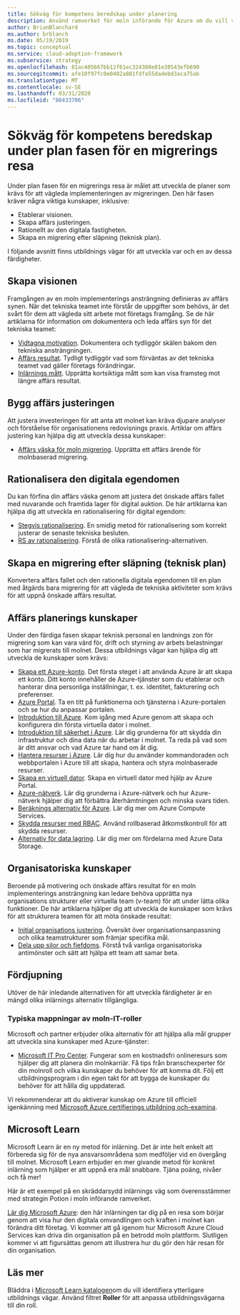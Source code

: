 ```yaml
---
title: Sökväg för kompetens beredskap under planering
description: Använd ramverket för moln införande för Azure om du vill veta mer om sökvägen för kompetens beredskap under planerings fasen av migreringen.
author: BrianBlanchard
ms.author: brblanch
ms.date: 05/19/2019
ms.topic: conceptual
ms.service: cloud-adoption-framework
ms.subservice: strategy
ms.openlocfilehash: 81ac405667bb12f61ec324388e81e38543efb690
ms.sourcegitcommit: afe10f97fc0e0402a881fdfa55dadebd3aca75ab
ms.translationtype: MT
ms.contentlocale: sv-SE
ms.lasthandoff: 03/31/2020
ms.locfileid: "80433706"
---
```

# <a name="skills-readiness-path-during-the-plan-phase-of-a-migration-journey"></a>Sökväg för kompetens beredskap under plan fasen för en migrerings resa

Under plan fasen för en migrerings resa är målet att utveckla de planer som krävs för att vägleda implementeringen av migreringen. Den här fasen kräver några viktiga kunskaper, inklusive:

- Etablerar visionen.
- Skapa affärs justeringen.
- Rationellt av den digitala fastigheten.
- Skapa en migrering efter släpning (teknisk plan).

I följande avsnitt finns utbildnings vägar för att utveckla var och en av dessa färdigheter.

## <a name="establish-the-vision"></a>Skapa visionen

Framgången av en moln implementerings ansträngning definieras av affärs synen. När det tekniska teamet inte förstår de uppgifter som behövs, är det svårt för dem att vägleda sitt arbete mot företags framgång. Se de här artiklarna för information om dokumentera och leda affärs syn för det tekniska teamet:

- [Vidtagna motivation](./motivations.md). Dokumentera och tydliggör skälen bakom den tekniska ansträngningen.
- [Affärs resultat](./business-outcomes/index.md). Tydligt tydliggör vad som förväntas av det tekniska teamet vad gäller företags förändringar.
- [Inlärnings mått](./learning-metrics.md). Upprätta kortsiktiga mått som kan visa framsteg mot längre affärs resultat.

## <a name="build-the-business-justification"></a>Bygg affärs justeringen

Att justera investeringen för att anta att molnet kan kräva djupare analyser och förståelse för organisationens redovisnings praxis. Artiklar om affärs justering kan hjälpa dig att utveckla dessa kunskaper:

- [Affärs väska för moln migrering](./cloud-migration-business-case.md). Upprätta ett affärs ärende för molnbaserad migrering.

## <a name="rationalize-the-digital-estate"></a>Rationalisera den digitala egendomen

Du kan förfina din affärs väska genom att justera det önskade affärs fallet med nuvarande och framtida lager för digital auktion. De här artiklarna kan hjälpa dig att utveckla en rationalisering för digital egendom:

- [Stegvis rationalisering](../digital-estate/rationalize.md). En smidig metod för rationalisering som korrekt justerar de senaste tekniska besluten.
- [RS av rationalisering](../digital-estate/5-rs-of-rationalization.md). Förstå de olika rationalisering-alternativen.

## <a name="create-a-migration-backlog-technical-plan"></a>Skapa en migrering efter släpning (teknisk plan)

Konvertera affärs fallet och den rationella digitala egendomen till en plan med åtgärds bara migrering för att vägleda de tekniska aktiviteter som krävs för att uppnå önskade affärs resultat.

## <a name="business-planning-skills"></a>Affärs planerings kunskaper

Under den färdiga fasen skapar teknisk personal en landnings zon för migrering som kan vara värd för, drift och styrning av arbets belastningar som har migrerats till molnet. Dessa utbildnings vägar kan hjälpa dig att utveckla de kunskaper som krävs:

- [Skapa ett Azure-konto](https://docs.microsoft.com/learn/modules/create-an-azure-account). Det första steget i att använda Azure är att skapa ett konto. Ditt konto innehåller de Azure-tjänster som du etablerar och hanterar dina personliga inställningar, t. ex. identitet, fakturering och preferenser.
- [Azure Portal](https://docs.microsoft.com/learn/modules/tour-azure-portal). Ta en titt på funktionerna och tjänsterna i Azure-portalen och se hur du anpassar portalen.
- [Introduktion till Azure](https://docs.microsoft.com/learn/modules/welcome-to-azure). Kom igång med Azure genom att skapa och konfigurera din första virtuella dator i molnet.
- [Introduktion till säkerhet i Azure](https://docs.microsoft.com/learn/modules/intro-to-security-in-azure). Lär dig grunderna för att skydda din infrastruktur och dina data när du arbetar i molnet. Ta reda på vad som är ditt ansvar och vad Azure tar hand om åt dig.
- [Hantera resurser i Azure](https://docs.microsoft.com/learn/paths/manage-resources-in-azure). Lär dig hur du använder kommandoraden och webbportalen i Azure till att skapa, hantera och styra molnbaserade resurser.
- [Skapa en virtuell dator](https://docs.microsoft.com/learn/modules/create-windows-virtual-machine-in-azure). Skapa en virtuell dator med hjälp av Azure Portal.
- [Azure-nätverk](https://docs.microsoft.com/learn/modules/intro-to-azure-networking). Lär dig grunderna i Azure-nätverk och hur Azure-nätverk hjälper dig att förbättra återhämtningen och minska svars tiden.
- [Beräknings alternativ för Azure](https://docs.microsoft.com/learn/modules/intro-to-azure-compute). Lär dig mer om Azure Compute Services.
- [Skydda resurser med RBAC](https://docs.microsoft.com/learn/modules/secure-azure-resources-with-rbac). Använd rollbaserad åtkomstkontroll för att skydda resurser.
- [Alternativ för data lagring](https://docs.microsoft.com/learn/modules/intro-to-data-in-azure/index). Lär dig mer om fördelarna med Azure Data Storage.

## <a name="organizational-skills"></a>Organisatoriska kunskaper

Beroende på motivering och önskade affärs resultat för en moln implementerings ansträngning kan ledare behöva upprätta nya organisations strukturer eller virtuella team (v-team) för att under lätta olika funktioner. De här artiklarna hjälper dig att utveckla de kunskaper som krävs för att strukturera teamen för att möta önskade resultat:

- [Initial organisations justering](../organize/index.md). Översikt över organisationsanpassning och olika teamstrukturer som främjar specifika mål.
- [Dela upp silor och fiefdoms](../organize/fiefdoms-silos.md). Förstå två vanliga organisatoriska antimönster och sätt att hjälpa ett team att samar beta.

## <a name="deeper-skills-exploration"></a>Fördjupning

Utöver de här inledande alternativen för att utveckla färdigheter är en mängd olika inlärnings alternativ tillgängliga.

### <a name="typical-mappings-of-cloud-it-roles"></a>Typiska mappningar av moln-IT-roller

Microsoft och partner erbjuder olika alternativ för att hjälpa alla mål grupper att utveckla sina kunskaper med Azure-tjänster:

- [Microsoft IT Pro Center](https://www.microsoft.com/itpro). Fungerar som en kostnadsfri onlineresurs som hjälper dig att planera din molnkarriär. Få tips från branschexperter för din molnroll och vilka kunskaper du behöver för att komma dit. Följ ett utbildningsprogram i din egen takt för att bygga de kunskaper du behöver för att hålla dig uppdaterad.

Vi rekommenderar att du aktiverar kunskap om Azure till officiell igenkänning med [Microsoft Azure certifierings utbildning och-examina](https://www.microsoft.com/learning/azure-certification.aspx).

## <a name="microsoft-learn"></a>Microsoft Learn

Microsoft Learn är en ny metod för inlärning. Det är inte helt enkelt att förbereda sig för de nya ansvarsområdena som medföljer vid en övergång till molnet. Microsoft Learn erbjuder en mer givande metod för konkret inlärning som hjälper er att uppnå era mål snabbare. Tjäna poäng, nivåer och få mer!

Här är ett exempel på en skräddarsydd inlärnings väg som överensstämmer med strategin Potion i moln införande ramverket.

[Lär dig Microsoft Azure](https://docs.microsoft.com/learn/paths/learn-business-value-of-azure): den här inlärningen tar dig på en resa som börjar genom att visa hur den digitala omvandlingen och kraften i molnet kan förändra ditt företag. Vi kommer att gå igenom hur Microsoft Azure Cloud Services kan driva din organisation på en betrodd moln plattform. Slutligen kommer vi att figursättas genom att illustrera hur du gör den här resan för din organisation.

## <a name="learn-more"></a>Läs mer

Bläddra i [Microsoft Learn katalogen](https://docs.microsoft.com/learn/browse)om du vill identifiera ytterligare utbildnings vägar. Använd filtret **Roller** för att anpassa utbildningsvägarna till din roll.
